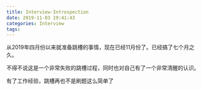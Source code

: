 ```yaml
---
title: Interview-Introspection
date: 2019-11-03 19:41:43
categories: Interview
tags:
---
```



从2019年四月份以来就准备跳槽的事情，现在已经11月份了。已经搞了七个月之久。


不得不说这是一个非常失败的跳槽过程，同时也对自己有了一个非常清醒的认识。

有了工作经验，跳槽再也不是刷题这么简单了
